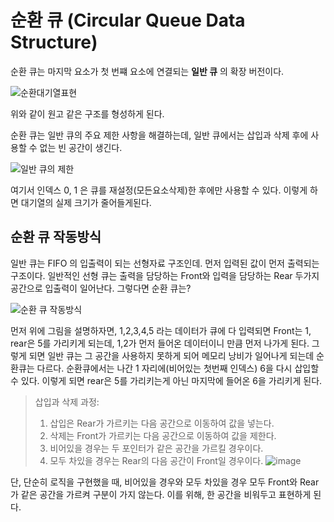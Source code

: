 # 순환 큐 (Circular Queue Data Structure)

순환 큐는 마지막 요소가 첫 번쨰 요소에 연결되는 **일반 큐** 의 확장 버전이다.

![순환대기열표현](https://github.com/Jae-hong-lee/TIL/assets/72030487/06cfdb8e-15e6-4862-b69d-b9a501a4c653)

위와 같이 원고 같은 구조를 형성하게 된다.

순환 큐는 일반 큐의 주요 제한 사항을 해결하는데, 일반 큐에서는 삽입과 삭제 후에 사용할 수 없는 빈 공간이 생긴다.

![일반 큐의 제한](https://github.com/Jae-hong-lee/TIL/assets/72030487/d477bffc-d40a-4625-b595-94e04bfd06af)

여기서 인덱스 0, 1 은 큐를 재설정(모든요소삭제)한 후에만 사용할 수 있다.
이렇게 하면 대기열의 실제 크기가 줄어들게된다.

## 순환 큐 작동방식

일반 큐는 FIFO 의 입출력이 되는 선형자료 구조인데. 먼저 입력된 값이 먼저 출력되는 구조이다.
일반적인 선형 큐는 출력을 담당하는 Front와 입력을 담당하는 Rear 두가지 공간으로 입출력이 일어난다.
그렇다면 순환 큐는?

![순환 큐 작동방식](https://github.com/Jae-hong-lee/TIL/assets/72030487/61cc0b2b-7e3f-4da7-8781-0bfe1969f173)

먼저 위에 그림을 설명하자면,
1,2,3,4,5 라는 데이터가 큐에 다 입력되면 Front는 1, rear은 5를 가리키게 되는데,
1,2가 먼저 들어온 데이터이니 만큼 먼저 나가게 된다. 그렇게 되면 일반 큐는 그 공간을 사용하지 못하게 되어 메모리 낭비가 일어나게 되는데 순환큐는 다르다.
순환큐에서는 나간 1 자리에(비어있는 첫번째 인덱스) 6을 다시 삽입할 수 있다.
이렇게 되면 rear은 5를 가리키는게 아닌 마지막에 들어온 6을 가리키게 된다.

> 삽입과 삭제 과정:
>
> 1. 삽입은 Rear가 가르키는 다음 공간으로 이동하여 값을 넣는다.
> 2. 삭제는 Front가 가르키는 다음 공간으로 이동하여 값을 제한다.
> 3. 비어있을 경우는 두 포인터가 같은 공간을 가르킬 경우이다.
> 4. 모두 차있을 경우는 Rear의 다음 공간이 Front일 경우이다.
>    ![image](https://github.com/Jae-hong-lee/TIL/assets/72030487/fbef9b60-67db-4a28-bb9f-cc5b7b3f0bc9)

단, 단순히 로직을 구현했을 때, 비어있을 경우와 모두 차있을 경우 모두 Front와 Rear가 같은 공간을 가르켜 구분이 가지 않는다. 이를 위해, 한 공간을 비워두고 표현하게 된다.
